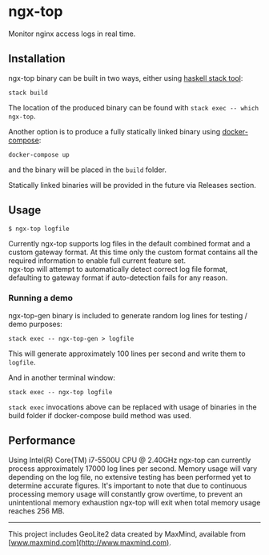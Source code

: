 # ngx-top

Monitor nginx access logs in real time.

## Installation

ngx-top binary can be built in two ways, either using [haskell stack tool](https://www.haskellstack.org):

```
stack build
```

The location of the produced binary can be found with `stack exec -- which ngx-top`.

Another option is to produce a fully statically linked binary using [docker-compose](https://docs.docker.com/compose/):

```
docker-compose up
```

and the binary will be placed in the `build` folder.

Statically linked binaries will be provided in the future via Releases section.

## Usage

```
$ ngx-top logfile
```

Currently ngx-top supports log files in the default combined format and a custom gateway format. At this time only the custom format contains all the required information to enable full current feature set.  
ngx-top will attempt to automatically detect correct log file format, defaulting to gateway format if auto-detection fails for any reason.

### Running a demo

ngx-top-gen binary is included to generate random log lines for testing / demo purposes:

```
stack exec -- ngx-top-gen > logfile
```

This will generate approximately 100 lines per second and write them to `logfile`.

And in another terminal window:

```
stack exec -- ngx-top logfile
```

`stack exec` invocations above can be replaced with usage of binaries in the build folder if docker-compose build method was used.

## Performance

Using Intel(R) Core(TM) i7-5500U CPU @ 2.40GHz ngx-top can currently process approximately 17000 log lines per second. Memory usage will vary depending on the log file, no extensive testing has been performed yet to determine accurate figures.
It's important to note that due to continuous processing memory usage will constantly grow overtime, to prevent an unintentional memory exhaustion ngx-top will exit when total memory usage reaches 256 MB.

---

This project includes GeoLite2 data created by MaxMind, available from [www.maxmind.com](http://www.maxmind.com).
